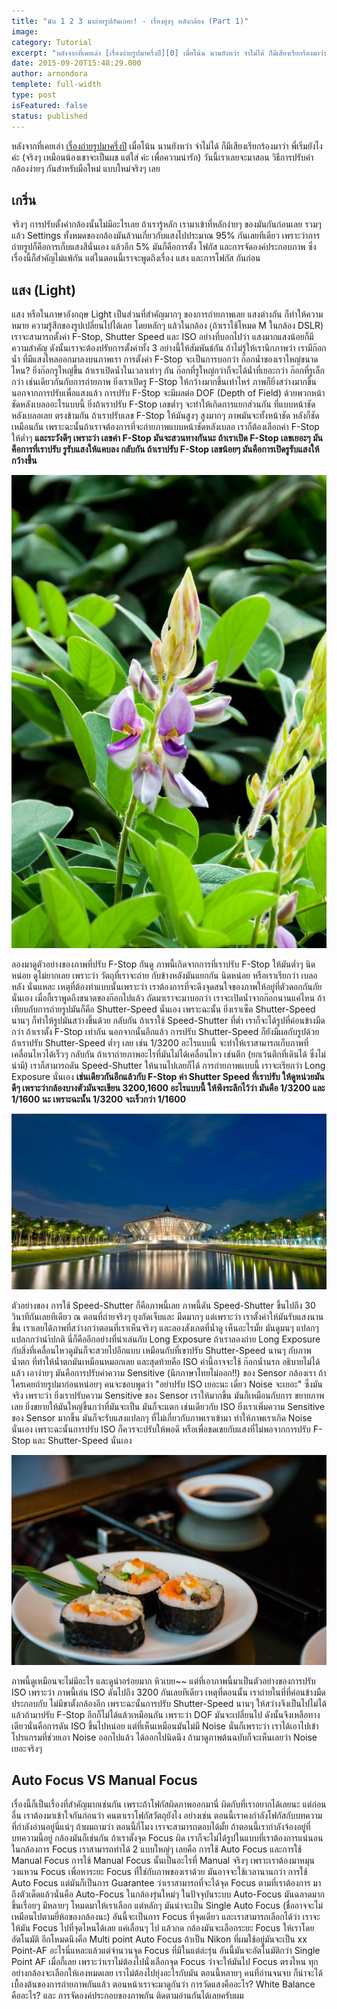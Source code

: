 ```yaml
---
title: "นับ 1 2 3 มาถ่ายรูปกันเถอะ! - เรื่องยุ่งๆ หลังกล้อง (Part 1)"
image:
category: Tutorial
excerpt: "หลังจากที่เคยเล่า [เรื่องถ่ายรูปมาครึ่งปี][0] เมื่อโน้น นานยังหว่า จำไม่ได้ ก็มีเสียงเรียกร้องมาว่า พี่เริ่มยังไงค่ะ (จริงๆ เหมือนน้องเขาจะเป็นผช แต่ใส่ ค่ะ เพื่อความน่ารัก) วันนี้เราเลยจะมาสอน วิธีการปรับค่ากล้องง่ายๆ กันสำหรับมือใหม่ แบบใหม่จริง..."
date: 2015-09-20T15:48:29.000
author: arnondora
templete: full-width
type: post
isFeatured: false
status: published
---
```


หลังจากที่เคยเล่า [เรื่องถ่ายรูปมาครึ่งปี][0] เมื่อโน้น นานยังหว่า จำไม่ได้ ก็มีเสียงเรียกร้องมาว่า พี่เริ่มยังไงค่ะ (จริงๆ เหมือนน้องเขาจะเป็นผช แต่ใส่ ค่ะ เพื่อความน่ารัก) วันนี้เราเลยจะมาสอน วิธีการปรับค่ากล้องง่ายๆ กันสำหรับมือใหม่ แบบใหม่จริงๆ เลย

## เกริ่น
จริงๆ การปรับตั้งค่ากล้องนั้นไม่มีอะไรเลย ถ้าเรารู้หลัก เรามาเข้าที่หลักง่ายๆ ของมันกันก่อนเลย รวมๆ แล้ว Settings ทั้งหมดของกล้องมันล้วนเกี่ยวกับแสงไปประมาณ 95% กันเลยทีเดียว เพราะว่าการถ่ายรูปก็คือการเก็บแสงสีนั่นเอง แล้วอีก 5% มันก็คือการตั้ง โฟกัส และการจัดองค์ประกอบภาพ ซึ่งเรื่องนี้ก็สำคัญไม่แพ้กัน แต่ในตอนนี้เราจะพูดถึงเรื่อง แสง และการโฟกัส กันก่อน

## แสง (Light)
แสง หรือในภาษาอังกฤษ Light เป็นส่วนที่สำคัญมากๆ ของการถ่ายภาพเลย แสงต่างกัน ก็ทำให้ความหมาย ความรู้สึกของรูปเปลี่ยนไปได้เลย โดยหลักๆ แล้วในกล้อง (ุถ้าเราใช้โหมด M ในกล้อง DSLR) เราจะสามารถตั้งค่า F-Stop, Shutter Speed และ ISO อย่างที่บอกไปว่า แสงมากแสงน้อยก็มีความสำคัญ ดังนั้นเราจะต้องปรับการตั้งค่าทั้ง 3 อย่างนี้ให้สัมพันธ์กัน ถ้าไม่รู้ให้เรานึกภาพว่า เรามีก๊อกน้ำ ที่มีแสงไหลออกมาลงบนภาพเรา
การตั้งค่า F-Stop จะเป็นการบอกว่า ก๊อกน้ำของเราใหญ่ขนาดไหน? ยิ่งก๊อกรูใหญ่ขึ้น ถ้าเราเปิดน้ำในเวลาเท่าๆ กัน ก๊อกที่รูใหญ่กว่าก็จะได้น้ำที่เยอะกว่า ก๊อกที่รูเล็กกว่า เช่นเดียวกันกับการถ่ายภาพ ยิ่งเราเปิดรู F-Stop ให้กว้างมากขึ้นเท่าไหร่ ภาพก็ยิ่งสว่างมากขึ้น นอกจากการปรับเพื่อแสงแล้ว การปรับ F-Stop จะมีผลต่อ DOF (Depth of Field) ด้วยพวกหน้าชัดหลังเบลออะไรแบบนี้ ยิ่งถ้าเราปรับ F-Stop เลขต่ำๆ จะทำให้เกิดการแยกส่วนกัน ที่แบบหน้าชัดหลังเบลอเลย ตรงข้ามกัน ถ้าเราปรับเลข F-Stop ให้มันสูงๆ สูงมากๆ ภาพมันจะทั้งหน้าชัด หลังก็ชัดเหมือนกัน เพราะฉะนั้นถ้าเราจต้องการที่จะถ่ายภาพแบบหน้าชัดหลังเบลอ เราก็ต้องเลือกค่า F-Stop ให้ต่ำๆ **และระวังดีๆ เพราะว่า เลขค่า F-Stop มันจะสวนทางกันนะ ถ้าเราเปิด F-Stop เลขเยอะๆ มันคือการที่เราปรับ รูรับแสงให้แคบลง กลับกัน ถ้าเราปรับ F-Stop เลขน้อยๆ มันคือการเปิดรูรับแสงให้กว้างขึ้น**

![photo_ep1_pt1_Fstop](./photo_ep1_pt1_Fstop.jpg)

ลองมาดูตัวอย่างของภาพที่ปรับ F-Stop กันดู ภาพนี้เกิดจากการที่เราปรับ F-Stop ให้มันต่ำๆ นิดหน่อย ดูไม่ยากเลย เพราะว่า วัตถุที่เราจะถ่าย กับข้างหลังมันแยกกัน นิดหน่อย หรือเราเรียกว่า เบลอหลัง นั่นแหละ เหตุที่ต้องทำแบบนั้นเพราะว่า เราต้องการที่จะดึงจุดสนใจของภาพให้อยู่ที่ตัวดอกกันภัยนั่นเอง
เมื่อกี้เราพูดถึงขนาดของก๊อกไปแล้ว ถัดมาเราจะมาบอกว่า เราจะเปิดน้ำจากก๊อกนานแค่ไหน ถ้าเทียบกับการถ่ายรูปมันก็คือ Shutter-Speed นั่นเอง เพราะฉะนั้น ยิ่งเราเซ็ต Shutter-Speed นานๆ ก็ทำให้รูปมันสว่างขึ้นด้วย กลับกัน ถ้าเราใช้ Speed-Shutter ที่ต่ำ เราก็จะได้รูปที่ค่อนข้างมืดกว่า ถ้าเราตั้ง F-Stop เท่ากัน นอกจากนั้นอีกแล้ว การปรับ Shutter-Speed ก็ยังมีผลกับรูปด้วย ถ้าเราปรับ Shutter-Speed ต่ำๆ เลย เช่น 1/3200 อะไรแบบนี้ จะทำให้เราสามารถเก็บภาพที่เคลื่อนไหวได้เร็วๆ กลับกัน ถ้าเราถ่ายภาพอะไรที่มันไม่ได้เคลื่อนไหว เช่นตึก (ยกเว้นตึกที่เดินได้ ซึ่งไม่น่ามี) เราก็สามารถดัน Speed-Shutter ให้นานไปเลยก็ได้ การถ่ายภาพแบบนี้ เราจะเรียกว่า Long Exposure นั่นเอง **เช่นเดียวกันอีกแล้วกับ F-Stop ค่า Shutter Speed ที่เราปรับ ให้ดูหน่วยมันดีๆ เพราะว่ากล้องบางตัวมันจะเขียน 3200,1600 อะไรแบบนี้ ให้พึงระลึกไว้ว่า มันคือ 1/3200 และ 1/1600 นะ เพราะฉะนั้น 1/3200 จะเร็วกว่า 1/1600**

![photo_ep1_pt1_shutterSpeed](./photo_ep1_pt1_shutterSpeed.jpg)

ตัวอย่างของ การใช้ Speed-Shutter ก็คือภาพนี้เลย ภาพนี้ดัน Speed-Shutter ขึ้นไปถึง 30 วินาทีกันเลยทีเดียว ณ ตอนที่ถ่ายจริงๆ ยุงกัดเจ็บและ มืดมากๆ แต่เพราะว่า เราตั้งค่าให้มันรับแสงนานขึ้น เราเลยได้ภาพที่สว่างกว่าตอนที่เราเห็นจริงๆ และลองสังเกตที่น้ำดู เห็นอะไรมั้ย มันดูมนๆ แปลกๆ แปลกกว่านำ้ปกติ นี่ก็คืออีกอย่างที่น่าเล่นกับ Long Exposure ถ้าเราลองถ่าย Long Exposure กับสิ่งที่เคลื่อนไหวดูมันก็จะสวยไปอีกแบบ เหมือนกับที่เขาปรับ Shutter-Speed นานๆ กับภาพน้ำตก ที่ทำให้น้ำตกมันเหมือนหมอกเลย
และสุดท้ายคือ ISO ค่านี้อาจจะใช้ ก๊อกน้ำนรก อธิบายไม่ได้แล้ว เอาง่ายๆ มันคือการปรับค่าความ Sensitive (นึกภาษาไทยไม่ออก!!) ของ Sensor กล้องเรา ถ้าใครเคยถ่ายรูปมาก่อนหน่อยๆ คนจะชอบพูดว่า "อย่าปรับ ISO เยอะนะ เดี๋ยว Noise จะเยอะ" ซึ่งมันจริง เพราะว่า ยิ่งเราปรับความ Sensitive ของ Sensor เราให้มากขึ้น มันก็เหมือนกับการ ขยายภาพเลย ยิ่งขยายให้มันใหญ่ขึ้นกว่าที่มันจะเป็น มันก็จะแตก เช่นเดียวกับ ISO ยิ่งเราเพิ่มความ Sensitive ของ Sensor มากขึ้น มันก็จะรับแสงแปลกๆ ที่ไม่เกี่ยวกับภาพเราเข้ามา ทำให้ภาพเราเกิด Noise นั่นเอง เพราะฉะนั้นการปรับ ISO ก็ควรจะปรับให้พอดี หรือเพื่อชดเชยกับแสงที่ไม่พอจากการปรับ F-Stop และ Shutter-Speed นั่นเอง

![photo_ep1_pt1_ISO](./photo_ep1_pt1_ISO.jpg)

ภาพนี้ดูเหมือนจะไม่มีอะไร และดูน่าอร่อยมาก หิวเบย~~ แต่ที่เอาภาพนี้มาเป็นตัวอย่างของการปรับ ISO เพราะว่า ภาพนี้เล่น ISO ดันไปถึง 3200 กันเลยทีเดียว เหตุที่ตอนนั้น เราถ่ายในที่ที่ค่อนข้างมืด ประกอบกับ ไม่มีขาตั้งกล้องอีก เพราะฉะนั้นการปรับ Shutter-Speed นานๆ ให้สว่างจึงเป็นไปไม่ได้ แล้วถ้ามาปรับ F-Stop อีกก็ไม่ได้แล้วเหมือนกัน เพราะว่า DOF มันจะเปลี่ยนไป ดังนั้นจึงเหลือทางเดียวนั่นคือการดัน ISO ขึ้นไปหน่อย แต่ที่เห็นเหมือนมันไม่มี Noise นั่นก็เพราะว่า เราได้เอาไปเข้าโปรแกรมที่ช่วยเอา Noise ออกไปแล้ว ได้ออกไปนิดนึง ถ้ามาดูภาพต้นฉบับก็จะเห็นเลยว่า Noise เยอะจริงๆ

## Auto Focus VS Manual Focus
เรื่องนี้ก็เป็นเรื่องที่สำคัญมากเช่นกัน เพราะถ้าโฟกัสผิดภาพออกมานี่ ผิดกับที่เราอยากได้เลยนะ แต่ก่อนอื่น เราต้องมาเข้าใจกันก่อนว่า คนตาเราโฟกัสวัตถุยังไง อย่างเช่น ตอนนี้เราคงกำลังโฟกัสกับบทความที่กำลังอ่านอยู่นี่แน่ๆ ถ้าผมถามว่า ตอนนี้กี่โมง เราจะสามารถตอบได้มั้ย ถ้าตอนนี้เรากำลังจ้องอยู่ที่บทความนี้อยู่ กล้องมันก็เช่นกัน ถ้าเราตั้งจุด Focus ผิด เราก็จะไม่ได้รูปในแบบที่เราต้องการแน่นอน ในกล้องการ Focus เราสามารถทำได้ 2 แบบใหญ่ๆ เลยคือ การใช้ Auto Focus และการใช้ Manual Focus
การใช้ Manual Focus นั้นเป็นอะไรที่ Manual จริงๆ เพราะเราต้องมาหมุนวงแหวน Focus เพื่อหาระยะ Focus ที่ใช่กับภาพของเราด้วย มันอาจจะใช้เวลานานกว่า การใช้ Auto Focus แต่มันก็เป็นการ Guarantee ว่าเราสามารถที่จะได้จุด Focus ตามที่เราต้องการ
มาถึงตัวเด็ดแล้วนั่นคือ Auto-Focus ในกล้องรุ่นใหม่ๆ ในปัจจุบันระบบ Auto-Focus มันฉลาดมากขึ้นเรื่อยๆ มีหลายๆ โหมดมาให้เราเลือก แต่หลักๆ มันน่าจะเป็น Single Auto Focus (ชื่ออาจจะไม่เหมือนไปตามยี่ห้อของกล้องนะ) อันนี้จะเป็นการ Focus ที่จุดเดียว และเราสามารถเลือกได้ว่า เราจะให้มัน Focus ไปที่จุดไหนได้เลย แค่เลื่อนๆ ไป แล้วกด กล้องมันจะเลือกระยะ Focus ให้เราโดยอัตโนมัติ
อีกโหมดนึงคือ Multi point Auto Focus ถ้าเป็น Nikon ที่ผมใช้อยู่มันจะเป็น xx Point-AF อะไรนี่แหละแล้วแต่จำนวนจุด Focus ที่มีในแต่ล่ะรุ่น อันนี้มันจะอัตโนมัติกว่า Single Point AF เมื่อกี้เลย เพราะว่าเราไม่ต้องไปนั่งเลือกจุด Focus ว่าจะให้มันไป Focus ตรงไหน ทุกอย่างกล้องจะเลือกให้เองหมดเลย เราไม่ต้องไปยุ่งอะไรกับมัน
ตอนนี้หลายๆ คนที่อ่านจนจบ ก็น่าจะได้ เบื้องต้นของการถ่ายภาพกันแล้ว ตอนหน้าเราจะมาดูกันว่า การวัดแสงคืออะไร? White Balance คืออะไร? และ การจัดองค์ประกอบของภาพกัน ติดตามอ่านกันได้เลยครับผม

[0]: http://www.arnondora.in.th/photograph-half-year/
